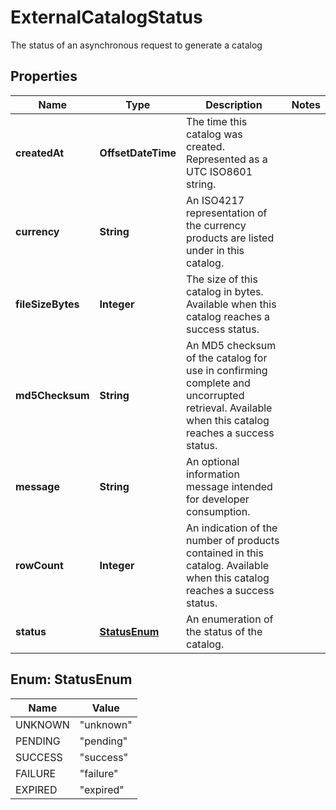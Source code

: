 

# ExternalCatalogStatus

The status of an asynchronous request to generate a catalog

## Properties

| Name | Type | Description | Notes |
|------------ | ------------- | ------------- | -------------|
|**createdAt** | **OffsetDateTime** | The time this catalog was created. Represented as a UTC ISO8601 string. |  |
|**currency** | **String** | An ISO4217 representation of the currency products are listed under in this catalog. |  |
|**fileSizeBytes** | **Integer** | The size of this catalog in bytes. Available when this catalog reaches a success status. |  |
|**md5Checksum** | **String** | An MD5 checksum of the catalog for use in confirming complete and uncorrupted retrieval.  Available when this catalog reaches a success status. |  |
|**message** | **String** | An optional information message intended for developer consumption. |  |
|**rowCount** | **Integer** | An indication of the number of products contained in this catalog. Available when  this catalog reaches a success status. |  |
|**status** | [**StatusEnum**](#StatusEnum) | An enumeration of the status of the catalog. |  |



## Enum: StatusEnum

| Name | Value |
|---- | -----|
| UNKNOWN | &quot;unknown&quot; |
| PENDING | &quot;pending&quot; |
| SUCCESS | &quot;success&quot; |
| FAILURE | &quot;failure&quot; |
| EXPIRED | &quot;expired&quot; |



